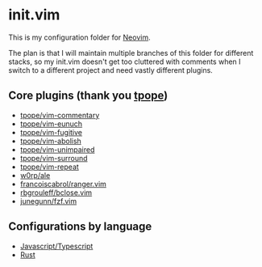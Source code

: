 # init.vim

This is my configuration folder for [Neovim](https://neovim.io/).

The plan is that I will maintain multiple branches of this folder for different stacks, so my init.vim doesn't get too cluttered with comments when I switch to a different project and need vastly different plugins.


## Core plugins (thank you [tpope](https://github.com/tpope))

* [ tpope/vim-commentary ](https://github.com/tpope/vim-commentary/blob/master/doc/commentary.txt)
* [ tpope/vim-eunuch ](https://github.com/tpope/vim-eunuch/blob/master/doc/eunuch.txt)
* [ tpope/vim-fugitive ](https://github.com/tpope/vim-fugitive/blob/master/doc/fugitive.txt)
* [ tpope/vim-abolish ](https://github.com/tpope/vim-abolish/blob/master/doc/abolish.txt)
* [ tpope/vim-unimpaired ](https://github.com/tpope/vim-unimpaired/blob/master/doc/unimpaired.txt)
* [ tpope/vim-surround ](https://github.com/tpope/vim-surround)
* [ tpope/vim-repeat ](https://github.com/tpope/vim-repeat)
* [ w0rp/ale ](https://github.com/w0rp/ale)
* [ francoiscabrol/ranger.vim ](https://github.com/francoiscabrol/ranger.vim)
* [ rbgrouleff/bclose.vim ]( https://github.com/rbgrouleff/bclose.vim )
* [ junegunn/fzf.vim ](https://github.com/junegunn/fzf.vim/blob/master/doc/fzf-vim.txt)


## Configurations by language

* [Javascript/Typescript](https://github.com/remyoudemans/init.vim/blob/javascript/typescript/init.vim)
* [Rust](https://github.com/remyoudemans/init.vim/blob/rust/init.vim)
